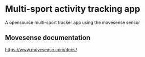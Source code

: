 # Multi-sport activity tracking app
A opensource multi-sport tracker app using the movesense sensor

## Movesense documentation
https://www.movesense.com/docs/

